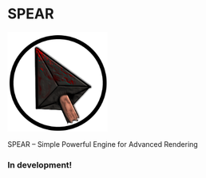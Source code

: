 # SPEAR
<p align="left">
  <a href="https://github.com/NeuronActivation/spear">
    <img src=".github/spear.png" width="200" alt="SPEAR logo">
  </a>
</p>

SPEAR – Simple Powerful Engine for Advanced Rendering

### In development!